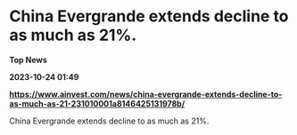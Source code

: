 # China Evergrande extends decline to as much as 21%.
**Top News**

**2023-10-24 01:49**

**https://www.ainvest.com/news/china-evergrande-extends-decline-to-as-much-as-21-231010001a8146425131978b/**

China Evergrande extends decline to as much as 21%.